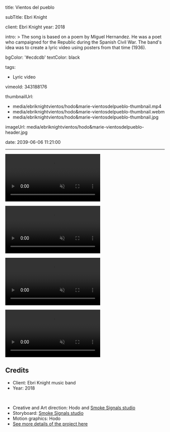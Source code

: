 title: Vientos del pueblo

subTitle: Ebri Knight

client: Ebri Knight
year: 2018

intro: >
  The song is based on a poem by Miguel Hernandez. He was a poet who campaigned for the Republic during the Spanish Civil War. The band's idea was to create a lyric video using posters from that time (1936).

bgColor: '#ecdcdb'
textColor: black

tags:
  - Lyric video

vimeoId: 343188176

thumbnailUrl:
  - media/ebriknightvientos/hodo&marie-vientosdelpueblo-thumbnail.mp4
  - media/ebriknightvientos/hodo&marie-vientosdelpueblo-thumbnail.webm
  - media/ebriknightvientos/hodo&marie-vientosdelpueblo-thumbnail.jpg

imageUrl: media/ebriknightvientos/hodo&marie-vientosdelpueblo-header.jpg

date: 2039-06-06 11:21:00



---

<!-- This is a 1x VIDEO gallery -->
<!-- Always add a linebreak between images -->
<!-- It needs two images between paragraph tags -->
<div class="gallery gallery-video gallery-1">

<p>
	<video playsinline="playsinline" muted>
			<source src="/media/ebriknightvientos/hodo&marie-vientosdelpueblo-1.mp4" type="video/mp4">
			<source src="/media/ebriknightvientos/hodo&marie-vientosdelpueblo-1.webm" type="video/webm">
	</video>
</p>


</div>


<!-- This is a 1x VIDEO gallery -->
<!-- Always add a linebreak between images -->
<!-- It needs two images between paragraph tags -->
<div class="gallery gallery-video gallery-1">

<p>
	<video playsinline="playsinline" muted>
			<source src="/media/ebriknightvientos/hodo&marie-vientosdelpueblo-2.mp4" type="video/mp4">
			<source src="/media/ebriknightvientos/hodo&marie-vientosdelpueblo-2.webm" type="video/webm">
	</video>
</p>


</div>


<!-- This is a 1x VIDEO gallery -->
<!-- Always add a linebreak between images -->
<!-- It needs two images between paragraph tags -->
<div class="gallery gallery-video gallery-1">

<p>
	<video playsinline="playsinline" muted>
			<source src="/media/ebriknightvientos/hodo&marie-vientosdelpueblo-3.mp4" type="video/mp4">
			<source src="/media/ebriknightvientos/hodo&marie-vientosdelpueblo-3.webm" type="video/webm">
	</video>
</p>


</div>


<!-- This is a 1x VIDEO gallery -->
<!-- Always add a linebreak between images -->
<!-- It needs two images between paragraph tags -->
<div class="gallery gallery-video gallery-1">

<p>
	<video playsinline="playsinline" muted>
			<source src="/media/ebriknightvientos/hodo&marie-vientosdelpueblo-4.mp4" type="video/mp4">
			<source src="/media/ebriknightvientos/hodo&marie-vientosdelpueblo-4.webm" type="video/webm">
	</video>
</p>


</div>




<!-- Sample credits secion -->

## Credits

* Client: Ebri Knight music band
* Year: 2018  
  
<br>

* Creative and Art direction: Hodo and <a href="http://www.smokesignalsstudio.com" target="_blank">Smoke Signals studio</a>
* Storyboard: <a href="http://www.smokesignalsstudio.com" target="_blank">Smoke Signals studio</a>
* Motion graphics: Hodo
* <a href="https://www.behance.net/gallery/61362853/Vientos-del-Pueblo-Ebri-Knight-Lyric-Video" target="_blank">See more details of the project here</a>
